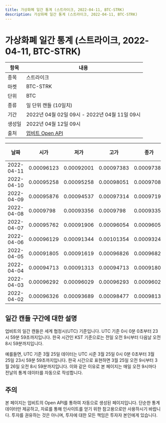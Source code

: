```yaml
---
title: 가상화폐 일간 통계 (스트라이크, 2022-04-11, BTC-STRK)
description: 가상화폐 일간 통계 (스트라이크, 2022-04-11, BTC-STRK)
---
```



가상화폐 일간 통계 (스트라이크, 2022-04-11, BTC-STRK)
===

|항목|내용|
|--|--|
|종목|스트라이크|
|마켓|BTC-STRK|
|단위|BTC|
|종류|일 단위 캔들 (10일치)|
|기간|2022년 04월 02일 09시 - 2022년 04월 11일 09시|
|생성일|2022년 04월 12일 09시|
|출처|[업비트 Open API](https://docs.upbit.com)|


|날짜|시가|저가|고가|종가|비고|
|--|--|--|--|--|--|
|2022-04-11|0.00096123|0.00092001|0.00097383|0.00097383|    |
|2022-04-10|0.00095258|0.00095258|0.00098051|0.00097083|    |
|2022-04-09|0.00095876|0.00094537|0.00097314|0.00097191|    |
|2022-04-08|0.0009798|0.00093356|0.0009798|0.00093356|    |
|2022-04-07|0.00095762|0.00091906|0.00096054|0.00096054|    |
|2022-04-06|0.00096129|0.00091344|0.00101354|0.00093246|    |
|2022-04-05|0.00091805|0.00091619|0.00096826|0.00096826|    |
|2022-04-04|0.00094713|0.00091313|0.00094713|0.00091805|    |
|2022-04-03|0.00096292|0.00096029|0.00096293|0.00096029|    |
|2022-04-02|0.00096326|0.00093689|0.00098477|0.00098136|    |


일간 캔들 구간에 대한 설명
---


업비트의 일간 캔들은 세계 협정시(UTC) 기준입니다. 
UTC 기준 0시 0분 0초부터 23시 59분 59초까지입니다. 
한국 시간인 KST 기준으로는 전일 오전 9시부터 다음날 오전 8시 59분까지입니다. 


예를들면, UTC 기준 3월 25일 데이터는 UTC 시준 3월 25일 0시 0분 0초부터 3월 25일 23시 59분 59초까지입니다. 
한국 시간으로 표현하면 3월 25일 오전 9시부터 3월 26일 오전 8시 59분까지입니다. 
이와 같은 이유로 본 페이지는 매일 오전 9시마다 전날의 통계 데이터를 자동으로 작성합니다. 


주의
---


본 페이지는 업비트의 Open API를 통하여 자동으로 생성된 페이지입니다. 
단순한 통계 데이터만 제공하고, 자료를 통해 인사이트를 얻기 위한 참고용으로만 사용하시기 바랍니다. 
투자를 권유하는 것은 아니며, 투자에 대한 모든 책임은 투자자 본인에게 있습니다. 
